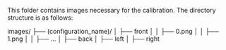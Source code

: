 This folder contains images necessary for the calibration. The directory structure is as follows:

images/
├── (configuration_name)/
│   ├── front
│   │   ├── 0.png
│   │   ├── 1.png
│   │   ├── ...
│   ├── back
│   ├── left
│   ├── right